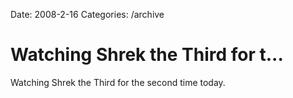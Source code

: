 Date: 2008-2-16
Categories: /archive

# Watching Shrek the Third for t...

Watching Shrek the Third for the second time today.

